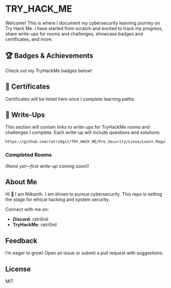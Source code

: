# TRY_HACK_ME

Welcome! This is where I document my cybersecurity learning journey on Try Hack Me. I have started from scratch and excited to track my progress, share write-ups for rooms and challenges, showcase badges 
and certificates, and more.


## 🏆 Badges & Achievements
Check out my TryHackMe badges below! 

## 📜 Certificates
Certificates will be listed here once I complete learning paths:

## 📝 Write-Ups
This section will contain links to write-ups for TryHackMe rooms and challenges I complete. Each write-up will include questions and solutions:
```bash
https://github.com/ratri0git/TRY_HACK_ME/Pre_Security/Linux/Learn_Regular_Expression.md
```

### Completed Rooms
*(None yet—first write-up coming soon!)*

## About Me
Hi 👋 I am Nilkanth.
I am driven to pursue cybersecurity. This repo is setting the stage for ethical hacking and system security.

Connect with me on:
- **Discord**: ratri0nil
- **TryHackMe**: ratri0nil

## Feedback
I’m eager to grow! Open an issue or submit a pull request with suggestions.

## License
MIT

